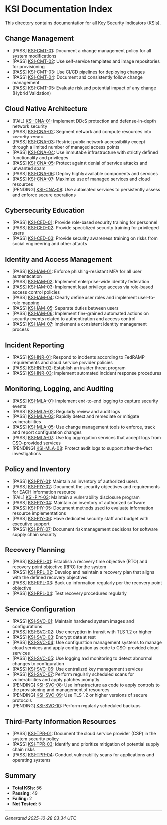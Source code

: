 # KSI Documentation Index

This directory contains documentation for all Key Security Indicators (KSIs).

## Change Management

- [PASS] [KSI-CMT-01](KSI-CMT-01.md): Document a change management policy for all system modifications
- [PASS] [KSI-CMT-02](KSI-CMT-02.md): Use self-service templates and image repositories for provisioning
- [PASS] [KSI-CMT-03](KSI-CMT-03.md): Use CI/CD pipelines for deploying changes
- [PASS] [KSI-CMT-04](KSI-CMT-04.md): Document and consistently follow change management
- [PASS] [KSI-CMT-05](KSI-CMT-05.md): Evaluate risk and potential impact of any change (Hybrid Validation)

## Cloud Native Architecture

- [FAIL] [KSI-CNA-01](KSI-CNA-01.md): Implement DDoS protection and defense-in-depth network security
- [PASS] [KSI-CNA-02](KSI-CNA-02.md): Segment network and compute resources into security zones
- [PASS] [KSI-CNA-03](KSI-CNA-03.md): Restrict public network accessibility except through a limited number of managed access points
- [PASS] [KSI-CNA-04](KSI-CNA-04.md): Use immutable infrastructure with strictly defined functionality and privileges
- [PASS] [KSI-CNA-05](KSI-CNA-05.md): Protect against denial of service attacks and unwanted spam
- [PASS] [KSI-CNA-06](KSI-CNA-06.md): Deploy highly available components and services
- [PASS] [KSI-CNA-07](KSI-CNA-07.md): Maximize use of managed services and cloud resources
- [PENDING] [KSI-CNA-08](KSI-CNA-08.md): Use automated services to persistently assess and enforce secure operations

## Cybersecurity Education

- [PASS] [KSI-CED-01](KSI-CED-01.md): Provide role-based security training for personnel
- [PASS] [KSI-CED-02](KSI-CED-02.md): Provide specialized security training for privileged users
- [PASS] [KSI-CED-03](KSI-CED-03.md): Provide security awareness training on risks from social engineering and other attacks

## Identity and Access Management

- [PASS] [KSI-IAM-01](KSI-IAM-01.md): Enforce phishing-resistant MFA for all user authentication
- [PASS] [KSI-IAM-02](KSI-IAM-02.md): Implement enterprise-wide identity federation
- [PASS] [KSI-IAM-03](KSI-IAM-03.md): Implement least privilege access via role-based access control policies
- [PASS] [KSI-IAM-04](KSI-IAM-04.md): Clearly define user roles and implement user-to-role mapping
- [PASS] [KSI-IAM-05](KSI-IAM-05.md): Separate duties between users
- [PASS] [KSI-IAM-06](KSI-IAM-06.md): Implement fine-grained automated actions on security events related to authentication and access control
- [PASS] [KSI-IAM-07](KSI-IAM-07.md): Implement a consistent identity management process

## Incident Reporting

- [PASS] [KSI-INR-01](KSI-INR-01.md): Respond to incidents according to FedRAMP requirements and cloud service provider policies
- [PASS] [KSI-INR-02](KSI-INR-02.md): Establish an insider threat program
- [PASS] [KSI-INR-03](KSI-INR-03.md): Implement automated incident response procedures

## Monitoring, Logging, and Auditing

- [PASS] [KSI-MLA-01](KSI-MLA-01.md): Implement end-to-end logging to capture security events
- [PASS] [KSI-MLA-02](KSI-MLA-02.md): Regularly review and audit logs
- [PASS] [KSI-MLA-03](KSI-MLA-03.md): Rapidly detect and remediate or mitigate vulnerabilities
- [PASS] [KSI-MLA-05](KSI-MLA-05.md): Use change management tools to enforce, track and report configuration changes
- [PASS] [KSI-MLA-07](KSI-MLA-07.md): Use log aggregation services that accept logs from CSO-provided services
- [PENDING] [KSI-MLA-08](KSI-MLA-08.md): Protect audit logs to support after-the-fact investigations

## Policy and Inventory

- [PASS] [KSI-PIY-01](KSI-PIY-01.md): Maintain an inventory of authorized users
- [PASS] [KSI-PIY-02](KSI-PIY-02.md): Document the security objectives and requirements for EACH information resource
- [FAIL] [KSI-PIY-03](KSI-PIY-03.md): Maintain a vulnerability disclosure program
- [PASS] [KSI-PIY-04](KSI-PIY-04.md): Maintain an inventory of authorized software
- [PASS] [KSI-PIY-05](KSI-PIY-05.md): Document methods used to evaluate information resource implementations
- [PASS] [KSI-PIY-06](KSI-PIY-06.md): Have dedicated security staff and budget with executive support
- [PASS] [KSI-PIY-07](KSI-PIY-07.md): Document risk management decisions for software supply chain security

## Recovery Planning

- [PASS] [KSI-RPL-01](KSI-RPL-01.md): Establish a recovery time objective (RTO) and recovery point objective (RPO) for the system
- [PASS] [KSI-RPL-02](KSI-RPL-02.md): Develop and maintain a recovery plan that aligns with the defined recovery objectives
- [PASS] [KSI-RPL-03](KSI-RPL-03.md): Back up information regularly per the recovery point objective
- [PASS] [KSI-RPL-04](KSI-RPL-04.md): Test recovery procedures regularly

## Service Configuration

- [PASS] [KSI-SVC-01](KSI-SVC-01.md): Maintain hardened system images and configurations
- [PASS] [KSI-SVC-02](KSI-SVC-02.md): Use encryption in transit with TLS 1.2 or higher
- [PASS] [KSI-SVC-03](KSI-SVC-03.md): Encrypt data at rest
- [PASS] [KSI-SVC-04](KSI-SVC-04.md): Use configuration management systems to manage cloud services and apply configuration as code to CSO-provided cloud services
- [PASS] [KSI-SVC-05](KSI-SVC-05.md): Use logging and monitoring to detect abnormal changes to configuration
- [PASS] [KSI-SVC-06](KSI-SVC-06.md): Use centralized key management services
- [PASS] [KSI-SVC-07](KSI-SVC-07.md): Perform regularly scheduled scans for vulnerabilities and apply patches promptly
- [PENDING] [KSI-SVC-08](KSI-SVC-08.md): Use infrastructure as code to apply controls to the provisioning and management of resources
- [PENDING] [KSI-SVC-09](KSI-SVC-09.md): Use TLS 1.2 or higher versions of secure protocols
- [PENDING] [KSI-SVC-10](KSI-SVC-10.md): Perform regularly scheduled backups

## Third-Party Information Resources

- [PASS] [KSI-TPR-01](KSI-TPR-01.md): Document the cloud service provider (CSP) in the system security policy
- [PASS] [KSI-TPR-03](KSI-TPR-03.md): Identify and prioritize mitigation of potential supply chain risks
- [PASS] [KSI-TPR-04](KSI-TPR-04.md): Conduct vulnerability scans for applications and operating systems

## Summary

- **Total KSIs:** 56
- **Passing:** 49
- **Failing:** 2
- **Not Tested:** 5

---
*Generated 2025-10-28 03:34 UTC*